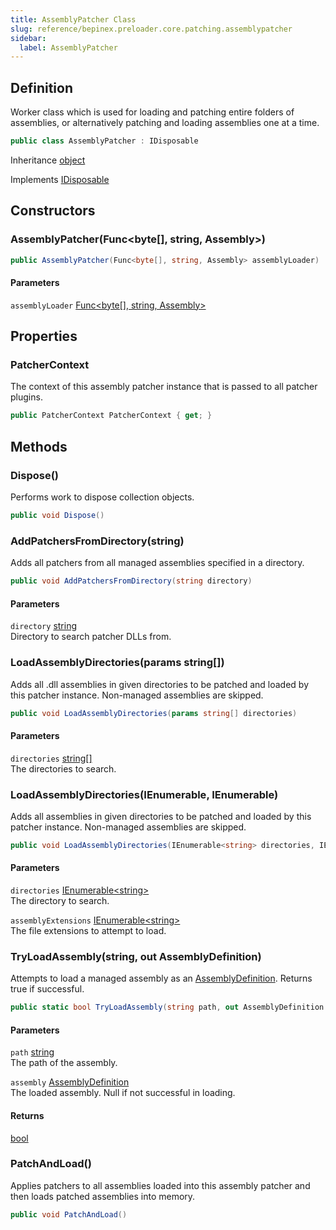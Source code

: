 ```yaml
---
title: AssemblyPatcher Class
slug: reference/bepinex.preloader.core.patching.assemblypatcher
sidebar:
  label: AssemblyPatcher
---
```

## Definition

Worker class which is used for loading and patching entire folders of assemblies, or alternatively patching and loading assemblies one at a time.

```csharp title="C#"
public class AssemblyPatcher : IDisposable
```

Inheritance [object](https://learn.microsoft.com/dotnet/api/system.object/)

Implements [IDisposable](https://learn.microsoft.com/dotnet/api/system.idisposable/)

## Constructors

### AssemblyPatcher(Func<byte[], string, Assembly>)

```csharp title="C#"
public AssemblyPatcher(Func<byte[], string, Assembly> assemblyLoader)
```

#### Parameters

`assemblyLoader` [Func\<byte[], string, Assembly\>](https://learn.microsoft.com/dotnet/api/system.func-3/)  


## Properties

### PatcherContext

The context of this assembly patcher instance that is passed to all patcher plugins.

```csharp title="C#"
public PatcherContext PatcherContext { get; }
```

## Methods

### Dispose()

Performs work to dispose collection objects.

```csharp title="C#"
public void Dispose()
```


### AddPatchersFromDirectory(string)

Adds all patchers from all managed assemblies specified in a directory.

```csharp title="C#"
public void AddPatchersFromDirectory(string directory)
```

#### Parameters

`directory` [string](https://learn.microsoft.com/dotnet/api/system.string/)  
Directory to search patcher DLLs from.


### LoadAssemblyDirectories(params string[])

Adds all .dll assemblies in given directories to be patched and loaded by this patcher instance. Non-managed assemblies are skipped.

```csharp title="C#"
public void LoadAssemblyDirectories(params string[] directories)
```

#### Parameters

`directories` [string[]](https://learn.microsoft.com/dotnet/api/system.string/)  
The directories to search.


### LoadAssemblyDirectories(IEnumerable<string>, IEnumerable<string>)

Adds all assemblies in given directories to be patched and loaded by this patcher instance. Non-managed assemblies are skipped.

```csharp title="C#"
public void LoadAssemblyDirectories(IEnumerable<string> directories, IEnumerable<string> assemblyExtensions)
```

#### Parameters

`directories` [IEnumerable\<string\>](https://learn.microsoft.com/dotnet/api/system.collections.generic.ienumerable-1/)  
The directory to search.

`assemblyExtensions` [IEnumerable\<string\>](https://learn.microsoft.com/dotnet/api/system.collections.generic.ienumerable-1/)  
The file extensions to attempt to load.


### TryLoadAssembly(string, out AssemblyDefinition)

Attempts to load a managed assembly as an [AssemblyDefinition](https://github.com/jbevain/cecil/blob/8c123e16bd0d693afc9932da85e1c9e740aa508c/mono.cecil/assemblydefinition.cs/). Returns true if successful.

```csharp title="C#"
public static bool TryLoadAssembly(string path, out AssemblyDefinition assembly)
```

#### Parameters

`path` [string](https://learn.microsoft.com/dotnet/api/system.string/)  
The path of the assembly.

`assembly` [AssemblyDefinition](https://github.com/jbevain/cecil/blob/8c123e16bd0d693afc9932da85e1c9e740aa508c/mono.cecil/assemblydefinition.cs/)  
The loaded assembly. Null if not successful in loading.

#### Returns

[bool](https://learn.microsoft.com/dotnet/api/system.boolean/)

### PatchAndLoad()

Applies patchers to all assemblies loaded into this assembly patcher and then loads patched assemblies into memory.

```csharp title="C#"
public void PatchAndLoad()
```